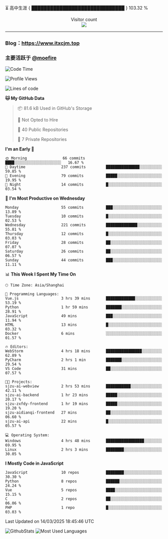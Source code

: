 ⏳ 高中生涯 { ██████████████████████████████ } 103.32 %
<p align="center"> 
  Visitor count<br>
  <img src="https://profile-counter.glitch.me/itxcjm/count.svg" />
</p>

---
### Blog：https://www.itxcjm.top
### 主要活跃于 [@moefire](https://github.com/moefire)
<!--START_SECTION:waka-->
![Code Time](http://img.shields.io/badge/Code%20Time-52%20hrs%2041%20mins-blue)

![Profile Views](http://img.shields.io/badge/Profile%20Views-0-blue)

![Lines of code](https://img.shields.io/badge/From%20Hello%20World%20I%27ve%20Written-794.3%20thousand%20lines%20of%20code-blue)

**🐱 My GitHub Data** 

> 📦 81.6 kB Used in GitHub's Storage 
 > 
> 🚫 Not Opted to Hire
 > 
> 📜 40 Public Repositories 
 > 
> 🔑 7 Private Repositories 
 > 
**I'm an Early 🐤** 

```text
🌞 Morning                66 commits          ████░░░░░░░░░░░░░░░░░░░░░   16.67 % 
🌆 Daytime                237 commits         ███████████████░░░░░░░░░░   59.85 % 
🌃 Evening                79 commits          █████░░░░░░░░░░░░░░░░░░░░   19.95 % 
🌙 Night                  14 commits          █░░░░░░░░░░░░░░░░░░░░░░░░   03.54 % 
```
📅 **I'm Most Productive on Wednesday** 

```text
Monday                   55 commits          ███░░░░░░░░░░░░░░░░░░░░░░   13.89 % 
Tuesday                  10 commits          █░░░░░░░░░░░░░░░░░░░░░░░░   02.53 % 
Wednesday                221 commits         ██████████████░░░░░░░░░░░   55.81 % 
Thursday                 12 commits          █░░░░░░░░░░░░░░░░░░░░░░░░   03.03 % 
Friday                   28 commits          ██░░░░░░░░░░░░░░░░░░░░░░░   07.07 % 
Saturday                 26 commits          ██░░░░░░░░░░░░░░░░░░░░░░░   06.57 % 
Sunday                   44 commits          ███░░░░░░░░░░░░░░░░░░░░░░   11.11 % 
```


📊 **This Week I Spent My Time On** 

```text
🕑︎ Time Zone: Asia/Shanghai

💬 Programming Languages: 
Vue.js                   3 hrs 39 mins       █████████████░░░░░░░░░░░░   53.19 % 
Python                   1 hr 59 mins        ███████░░░░░░░░░░░░░░░░░░   28.91 % 
JavaScript               49 mins             ███░░░░░░░░░░░░░░░░░░░░░░   11.94 % 
HTML                     13 mins             █░░░░░░░░░░░░░░░░░░░░░░░░   03.32 % 
Docker                   6 mins              ░░░░░░░░░░░░░░░░░░░░░░░░░   01.57 % 

🔥 Editors: 
WebStorm                 4 hrs 18 mins       ████████████████░░░░░░░░░   62.89 % 
PyCharm                  2 hrs 1 min         ███████░░░░░░░░░░░░░░░░░░   29.54 % 
VS Code                  31 mins             ██░░░░░░░░░░░░░░░░░░░░░░░   07.57 % 

🐱‍💻 Projects: 
sjzu-ai-webview          2 hrs 53 mins       ███████████░░░░░░░░░░░░░░   42.11 % 
sjzu-ai-backend          1 hr 23 mins        █████░░░░░░░░░░░░░░░░░░░░   20.17 % 
sjzu-zxfdy-frontend      1 hr 19 mins        █████░░░░░░░░░░░░░░░░░░░░   19.20 % 
sjzu-aidianqi-frontend   27 mins             ██░░░░░░░░░░░░░░░░░░░░░░░   06.60 % 
sjzu-ai-api              22 mins             █░░░░░░░░░░░░░░░░░░░░░░░░   05.57 % 

💻 Operating System: 
Windows                  4 hrs 48 mins       █████████████████░░░░░░░░   69.95 % 
Linux                    2 hrs 3 mins        ████████░░░░░░░░░░░░░░░░░   30.05 % 
```

**I Mostly Code in JavaScript** 

```text
JavaScript               10 repos            ████████░░░░░░░░░░░░░░░░░   30.30 % 
Python                   8 repos             ██████░░░░░░░░░░░░░░░░░░░   24.24 % 
Vue                      5 repos             ████░░░░░░░░░░░░░░░░░░░░░   15.15 % 
C                        2 repos             ██░░░░░░░░░░░░░░░░░░░░░░░   06.06 % 
PHP                      1 repo              █░░░░░░░░░░░░░░░░░░░░░░░░   03.03 % 
```




 Last Updated on 14/03/2025 18:45:46 UTC
<!--END_SECTION:waka-->
![GithubStats](https://github-readme-stats-blue-three.vercel.app/api?username=itxcjm&show_icons=true&theme=light&layout=compact&locale=cn&include_all_commits=true&count_private=true&role=OWNER,ORGANIZATION_MEMBER,COLLABORATOR)
![Most Used Languages](https://github-readme-stats-blue-three.vercel.app/api/top-langs/?username=itxcjm&theme=light&layout=compact&count_private=true&role=OWNER,ORGANIZATION_MEMBER,COLLABORATOR)
